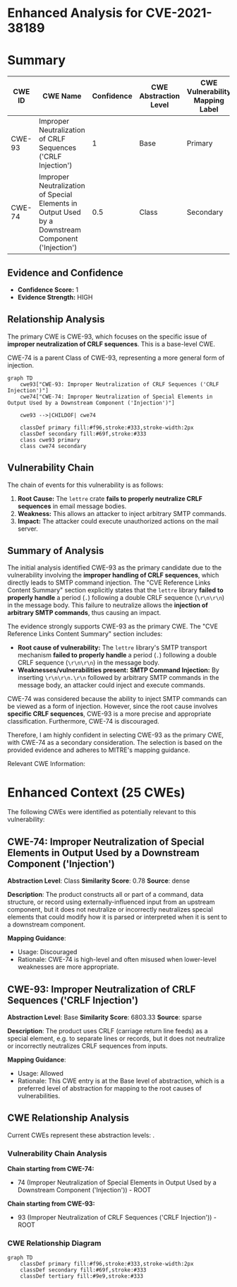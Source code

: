 # Enhanced Analysis for CVE-2021-38189

# Summary
| CWE ID | CWE Name | Confidence | CWE Abstraction Level | CWE Vulnerability Mapping Label | CWE-Vulnerability Mapping Notes |
|---|---|---|---|---|---|
| CWE-93 | Improper Neutralization of CRLF Sequences ('CRLF Injection') | 1 | Base | Primary | Allowed |
| CWE-74 | Improper Neutralization of Special Elements in Output Used by a Downstream Component ('Injection') | 0.5 | Class | Secondary | Discouraged |

## Evidence and Confidence

*   **Confidence Score:** 1
*   **Evidence Strength:** HIGH

## Relationship Analysis
The primary CWE is CWE-93, which focuses on the specific issue of **improper neutralization of CRLF sequences**. This is a base-level CWE.

CWE-74 is a parent Class of CWE-93, representing a more general form of injection.

```mermaid
graph TD
    cwe93["CWE-93: Improper Neutralization of CRLF Sequences ('CRLF Injection')"]
    cwe74["CWE-74: Improper Neutralization of Special Elements in Output Used by a Downstream Component ('Injection')"]

    cwe93 -->|CHILDOF| cwe74

    classDef primary fill:#f96,stroke:#333,stroke-width:2px
    classDef secondary fill:#69f,stroke:#333
    class cwe93 primary
    class cwe74 secondary
```

## Vulnerability Chain
The chain of events for this vulnerability is as follows:
1.  **Root Cause:** The `lettre` crate **fails to properly neutralize CRLF sequences** in email message bodies.
2.  **Weakness:** This allows an attacker to inject arbitrary SMTP commands.
3.  **Impact:** The attacker could execute unauthorized actions on the mail server.

## Summary of Analysis
The initial analysis identified CWE-93 as the primary candidate due to the vulnerability involving the **improper handling of CRLF sequences**, which directly leads to SMTP command injection. The "CVE Reference Links Content Summary" section explicitly states that the `lettre` library **failed to properly handle** a period (`.`) following a double CRLF sequence (`\r\n\r\n`) in the message body. This failure to neutralize allows the **injection of arbitrary SMTP commands**, thus causing an impact.

The evidence strongly supports CWE-93 as the primary CWE. The "CVE Reference Links Content Summary" section includes:
-   **Root cause of vulnerability:** The `lettre` library's SMTP transport mechanism **failed to properly handle** a period (`.`) following a double CRLF sequence (`\r\n\r\n`) in the message body.
-   **Weaknesses/vulnerabilities present:** **SMTP Command Injection:** By inserting `\r\n\r\n.\r\n` followed by arbitrary SMTP commands in the message body, an attacker could inject and execute commands.

CWE-74 was considered because the ability to inject SMTP commands can be viewed as a form of injection. However, since the root cause involves **specific CRLF sequences**, CWE-93 is a more precise and appropriate classification. Furthermore, CWE-74 is discouraged.

Therefore, I am highly confident in selecting CWE-93 as the primary CWE, with CWE-74 as a secondary consideration. The selection is based on the provided evidence and adheres to MITRE's mapping guidance.

Relevant CWE Information:

# Enhanced Context (25 CWEs)
The following CWEs were identified as potentially relevant to this vulnerability:

## CWE-74: Improper Neutralization of Special Elements in Output Used by a Downstream Component ('Injection')
**Abstraction Level**: Class
**Similarity Score**: 0.78
**Source**: dense

**Description**:
The product constructs all or part of a command, data structure, or record using externally-influenced input from an upstream component, but it does not neutralize or incorrectly neutralizes special elements that could modify how it is parsed or interpreted when it is sent to a downstream component.

**Mapping Guidance**:
- Usage: Discouraged
- Rationale: CWE-74 is high-level and often misused when lower-level weaknesses are more appropriate.

## CWE-93: Improper Neutralization of CRLF Sequences ('CRLF Injection')
**Abstraction Level**: Base
**Similarity Score**: 6803.33
**Source**: sparse

**Description**:
The product uses CRLF (carriage return line feeds) as a special element, e.g. to separate lines or records, but it does not neutralize or incorrectly neutralizes CRLF sequences from inputs.

**Mapping Guidance**:
- Usage: Allowed
- Rationale: This CWE entry is at the Base level of abstraction, which is a preferred level of abstraction for mapping to the root causes of vulnerabilities.


## CWE Relationship Analysis

Current CWEs represent these abstraction levels: .


### Vulnerability Chain Analysis

**Chain starting from CWE-74:**
- 74 (Improper Neutralization of Special Elements in Output Used by a Downstream Component ('Injection')) - ROOT


**Chain starting from CWE-93:**
- 93 (Improper Neutralization of CRLF Sequences ('CRLF Injection')) - ROOT



### CWE Relationship Diagram

```mermaid
graph TD
    classDef primary fill:#f96,stroke:#333,stroke-width:2px
    classDef secondary fill:#69f,stroke:#333
    classDef tertiary fill:#9e9,stroke:#333
```